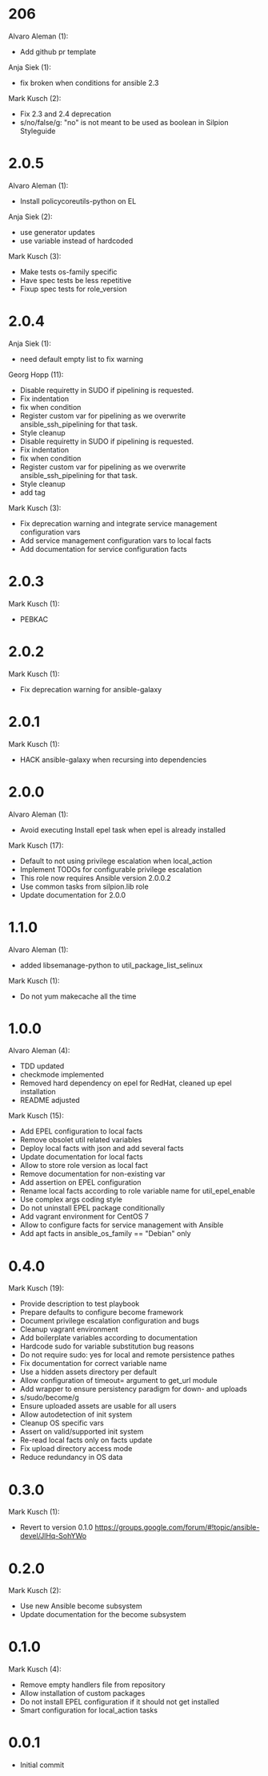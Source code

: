 # 206
Alvaro Aleman (1):

* Add github pr template

Anja Siek (1):

* fix broken when conditions for ansible 2.3

Mark Kusch (2):

* Fix 2.3 and 2.4 deprecation
* s/no/false/g: "no" is not meant to be used as boolean in Silpion Styleguide

# 2.0.5

Alvaro Aleman (1):

* Install policycoreutils-python on EL

Anja Siek (2):

* use generator updates
* use variable instead of hardcoded

Mark Kusch (3):

* Make tests os-family specific
* Have spec tests be less repetitive
* Fixup spec tests for role\_version

# 2.0.4

Anja Siek (1):

* need default empty list to fix warning

Georg Hopp (11):

* Disable requiretty in SUDO if pipelining is requested.
* Fix indentation
* fix when condition
* Register custom var for pipelining as we overwrite ansible\_ssh\_pipelining for that task.
* Style cleanup
* Disable requiretty in SUDO if pipelining is requested.
* Fix indentation
* fix when condition
* Register custom var for pipelining as we overwrite ansible\_ssh\_pipelining for that task.
* Style cleanup
* add tag

Mark Kusch (3):

* Fix deprecation warning and integrate service management configuration vars
* Add service management configuration vars to local facts
* Add documentation for service configuration facts

# 2.0.3

Mark Kusch (1):

* PEBKAC

# 2.0.2

Mark Kusch (1):

* Fix deprecation warning for ansible-galaxy

# 2.0.1

Mark Kusch (1):

* HACK ansible-galaxy when recursing into dependencies

# 2.0.0

Alvaro Aleman (1):

* Avoid executing Install epel task when epel is already installed

Mark Kusch (17):

* Default to not using privilege escalation when local\_action
* Implement TODOs for configurable privilege escalation
* This role now requires Ansible version 2.0.0.2
* Use common tasks from silpion.lib role
* Update documentation for 2.0.0

# 1.1.0

Alvaro Aleman (1):

* added libsemanage-python to util\_package\_list\_selinux

Mark Kusch (1):

* Do not yum makecache all the time

# 1.0.0

Alvaro Aleman (4):

* TDD updated
* checkmode implemented
* Removed hard dependency on epel for RedHat, cleaned up epel installation
* README adjusted

Mark Kusch (15):

* Add EPEL configuration to local facts
* Remove obsolet util related variables
* Deploy local facts with json and add several facts
* Update documentation for local facts
* Allow to store role version as local fact
* Remove documentation for non-existing var
* Add assertion on EPEL configuration
* Rename local facts according to role variable name for util\_epel\_enable
* Use complex args coding style
* Do not uninstall EPEL package conditionally
* Add vagrant environment for CentOS 7
* Allow to configure facts for service management with Ansible
* Add apt facts in ansible\_os\_family == "Debian" only

# 0.4.0

Mark Kusch (19):

* Provide description to test playbook
* Prepare defaults to configure become framework
* Document privilege escalation configuration and bugs
* Cleanup vagrant environment
* Add boilerplate variables according to documentation
* Hardcode sudo for variable substitution bug reasons
* Do not require sudo: yes for local and remote persistence pathes
* Fix documentation for correct variable name
* Use a hidden assets directory per default
* Allow configuration of timeout= argument to get_url module
* Add wrapper to ensure persistency paradigm for down- and uploads
* s/sudo/become/g
* Ensure uploaded assets are usable for all users
* Allow autodetection of init system
* Cleanup OS specific vars
* Assert on valid/supported init system
* Re-read local facts only on facts update
* Fix upload directory access mode
* Reduce redundancy in OS data

# 0.3.0

Mark Kusch (1):

* Revert to version 0.1.0
  https://groups.google.com/forum/#!topic/ansible-devel/JlHq-SohYWo

# 0.2.0

Mark Kusch (2):

* Use new Ansible become subsystem
* Update documentation for the become subsystem

# 0.1.0

Mark Kusch (4):

* Remove empty handlers file from repository
* Allow installation of custom packages
* Do not install EPEL configuration if it should not get installed
* Smart configuration for local\_action tasks

# 0.0.1

* Initial commit


<!-- vim: set nofen ts=4 sw=4 et: -->
